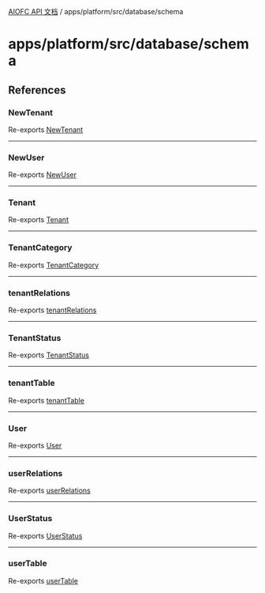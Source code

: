 [AIOFC API 文档](../../../../../index.md) / apps/platform/src/database/schema

# apps/platform/src/database/schema

## References

### NewTenant

Re-exports [NewTenant](tenant.schema/type-aliases/NewTenant.md)

***

### NewUser

Re-exports [NewUser](user.schema/type-aliases/NewUser.md)

***

### Tenant

Re-exports [Tenant](tenant.schema/type-aliases/Tenant.md)

***

### TenantCategory

Re-exports [TenantCategory](tenant.schema/enumerations/TenantCategory.md)

***

### tenantRelations

Re-exports [tenantRelations](tenant.schema/variables/tenantRelations.md)

***

### TenantStatus

Re-exports [TenantStatus](tenant.schema/enumerations/TenantStatus.md)

***

### tenantTable

Re-exports [tenantTable](tenant.schema/variables/tenantTable.md)

***

### User

Re-exports [User](user.schema/type-aliases/User.md)

***

### userRelations

Re-exports [userRelations](user.schema/variables/userRelations.md)

***

### UserStatus

Re-exports [UserStatus](user.schema/enumerations/UserStatus.md)

***

### userTable

Re-exports [userTable](user.schema/variables/userTable.md)
